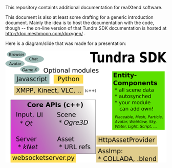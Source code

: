 This repository containts additional documentation for realXtend software.

This document is also at least some drafting for a generic introduction document.
Mainly the idea is to host the documentation with the code, though -- the on-line version of that 
Tundra SDK documentation is hosted at http://doc.meshmoon.com/doxygen/ .

Here is a diagram/slide that was made for a presentation:

![(tundra diagram)](https://github.com/realXtend/doc/raw/master/tundra.png "Tundra Framework")

